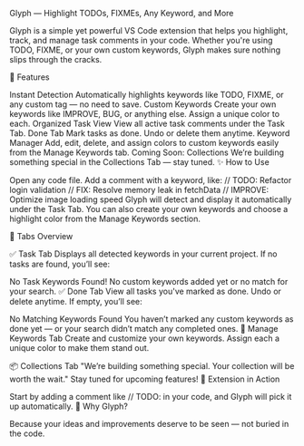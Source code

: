 Glyph — Highlight TODOs, FIXMEs, Any Keyword, and More

Glyph is a simple yet powerful VS Code extension that helps you highlight, track, and manage task comments in your code. Whether you're using TODO, FIXME, or your own custom keywords, Glyph makes sure nothing slips through the cracks.

🚀 Features

Instant Detection
Automatically highlights keywords like TODO, FIXME, or any custom tag — no need to save.
Custom Keywords
Create your own keywords like IMPROVE, BUG, or anything else. Assign a unique color to each.
Organized Task View
View all active task comments under the Task Tab.
Done Tab
Mark tasks as done. Undo or delete them anytime.
Keyword Manager
Add, edit, delete, and assign colors to custom keywords easily from the Manage Keywords tab.
Coming Soon: Collections
We’re building something special in the Collections Tab — stay tuned.
✨ How to Use

Open any code file.
Add a comment with a keyword, like:
// TODO: Refactor login validation
// FIX: Resolve memory leak in fetchData
// IMPROVE: Optimize image loading speed
Glyph will detect and display it automatically under the Task Tab.
You can also create your own keywords and choose a highlight color from the Manage Keywords section.

📁 Tabs Overview

✅ Task Tab
Displays all detected keywords in your current project.
If no tasks are found, you’ll see:

No Task Keywords Found!
No custom keywords added yet or no match for your search.
✅ Done Tab
View all tasks you've marked as done. Undo or delete anytime.
If empty, you’ll see:

No Matching Keywords Found
You haven’t marked any custom keywords as done yet — or your search didn’t match any completed ones.
🎨 Manage Keywords Tab
Create and customize your own keywords. Assign each a unique color to make them stand out.

📦 Collections Tab
"We’re building something special. Your collection will be worth the wait."
Stay tuned for upcoming features!
🔧 Extension in Action

Start by adding a comment like // TODO: in your code, and Glyph will pick it up automatically.
🧠 Why Glyph?

Because your ideas and improvements deserve to be seen — not buried in the code.
